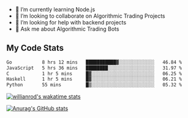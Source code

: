 
- 🌱 I’m currently learning Node.js
- 👯 I’m looking to collaborate on Algorithmic Trading Projects
- 🤔 I’m looking for help with backend projects
- 💬 Ask me about Algorithmic Trading Bots

## My Code Stats

<!--START_SECTION:waka-->

```txt
Go           8 hrs 12 mins   ███████████▓░░░░░░░░░░░░░   46.84 %
JavaScript   5 hrs 36 mins   ████████░░░░░░░░░░░░░░░░░   31.97 %
C            1 hr 5 mins     █▓░░░░░░░░░░░░░░░░░░░░░░░   06.25 %
Haskell      1 hr 5 mins     █▓░░░░░░░░░░░░░░░░░░░░░░░   06.21 %
Python       55 mins         █▒░░░░░░░░░░░░░░░░░░░░░░░   05.32 %
```

<!--END_SECTION:waka-->

[![willianrod's wakatime stats](https://github-readme-stats.vercel.app/api/wakatime?username=holdandup&layout=compact&theme=react&custom_title=Wakatime%20All%20Time%20Stats&langs_count=8)](https://github.com/anuraghazra/github-readme-stats)

[![Anurag's GitHub stats](https://github-readme-stats.vercel.app/api?username=Kevinbarrero)](https://github.com/anuraghazra/github-readme-stats)




